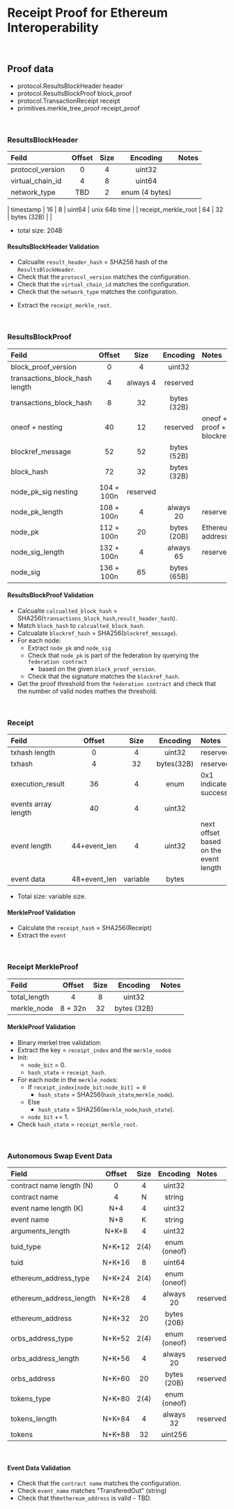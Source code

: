 # Receipt Proof for Ethereum Interoperability

&nbsp;
## Proof data
* protocol.ResultsBlockHeader header
* protocol.ResultsBlockProof block_proof
* protocol.TransactionReceipt receipt
* primitives.merkle_tree_proof receipt_proof

&nbsp;
### ResultsBlockHeader 

| Feild         | Offset        | Size          | Encoding      | Notes         |
|:------------- |:-------------:|:-------------:|:-------------:|:--------------|
| protocol_version | 0 | 4 | uint32 | |
| virtual_chain_id | 4 | 8 | uint64 | |
| network_type | TBD | 2 | enum (4 bytes) | |
<!--
| block_height | 8 | 8 | uint64 | To be replaced with version |
-->
| timestamp | 16 | 8 | uint64 | unix 64b time |
| receipt_merkle_root | 64 | 32 | bytes (32B) | |

* total size: 204B

#### ResultsBlockHeader Validation
* Calcualte `result_header_hash` = SHA256 hash of the `ResultsBlockHeader`.
* Check that the `protocol_version` matches the configuration.
* Check that the `virtual_chain_id` matches the configuration.
* Check that the `network_type` matches the configuration.
<!--
  * Check that the `timestamp` >`time` - `timeout_value`. 
-->
* Extract the `receipt_merkle_root`.

&nbsp;
### ResultsBlockProof

| Feild         | Offset        | Size          | Encoding      | Notes         |
|:------------- |:-------------:|:-------------:|:-------------:|:--------------|
| block_proof_version | 0 | 4 | uint32 | |
| transactions_block_hash length | 4 | always 4 | reserved |
| transactions_block_hash | 8 | 32 | bytes (32B)| |
| oneof + nesting | 40 | 12 | reserved | oneof + proof + blockref | 
| blockref_message | 52 | 52 | bytes (52B) |  |
| block_hash | 72 | 32 | bytes (32B)|  |
| node_pk_sig nesting | 104 + 100n | reserved | |
| node_pk_length | 108 + 100n | 4 | always 20 | reserved |
| node_pk | 112 + 100n | 20 | bytes (20B) | Ethereum address |
| node_sig_length | 132 + 100n | 4 | always 65 | reserved |
| node_sig | 136 + 100n | 65 | bytes (65B) |

#### ResultsBlockProof Validation
* Calcualte `calcualted_block_hash` = SHA256(`transactions_block_hash`,`result_header_hash`).
* Match `block_hash` to `calcualted_block_hash`.
* Calcualate `blockref_hash` = SHA256(`blockref_message`).
* For each node:
  * Extract `node_pk` and `node_sig`
  * Check that `node_pk` is part of the federation by querying the `federation contract`
	* based on the given `block_proof_version`.
  * Check that the signature matches the `blockref_hash`.
* Get the proof threshold from the `federation contract` and check that the number of valid nodes mathes the threshold.

&nbsp;
### Receipt

| Feild               | Offset        | Size          | Encoding      | Notes                                 |
|:--------------------|:-------------:|:-------------:|:-------------:|:--------------------------------------|
| txhash length       | 0             | 4             | uint32        | reserved                              |
| txhash              | 4             | 32            | bytes(32B)    | reserved                              |
| execution_result    | 36            | 4             | enum          | 0x1 indicates success                 |
| events array length | 40            | 4             | uint32        |                                       |
| event length        | 44+event_len  | 4             | uint32        | next offset based on the event length |
| event data          | 48+event_len  | variable      | bytes         |                                       |

* Total size: variable size. 

#### MerkleProof Validation
* Calculate the `receipt_hash` = SHA256(Receipt)
* Extract the `event`

&nbsp;
### Receipt MerkleProof

| Feild         | Offset   | Size | Encoding     | Notes         |
|:------------- |:--------:|:----:|:------------:|:--------------|
| total_length  | 4        | 8    | uint32       |               |
| merkle_node   | 8 + 32n  | 32   | bytes (32B)  |               |

#### MerkleProof Validation
* Binary merkel tree validation:
* Extract the key = `receipt_index` and the `merkle_node`s
* Init: 
  * `node_bit` = 0.
  * `hash_state` = `receipt_hash`.
* For each node in the `merkle_node`s:
  * If `receipt_index[node_bit:node_bit] = 0`
    * `hash_state` = SHA256(`hash_state`,`merkle_node`).
  * Else
	* `hash_state` = SHA256(`merkle_node`,`hash_state`).
  * `node_bit` += 1.
* Check `hash_state` = `receipt_merkle_root`.

&nbsp;
### Autonomous Swap Event Data

|          Field           | Offset | Size |  Encoding    |             Notes             |
|:-------------------------|:------:|:----:|:------------:|:------------------------------|
| contract name length (N) | 0      | 4    | uint32       |                               |
| contract name            | 4      | N    | string       |                               |
| event name length (K)    | N+4    | 4    | uint32       |                               |
| event name               | N+8    | K    | string       |                               |
| arguments_length         | N+K+8  | 4    | uint32       |                               |
| tuid_type                | N+K+12 | 2(4) | enum (oneof) |                               |
| tuid                     | N+K+16 | 8    | uint64       |                               |
| ethereum_address_type    | N+K+24 | 2(4) | enum (oneof) |                               |
| ethereum_address_length  | N+K+28 | 4    | always 20    | reserved                      |
| ethereum_address         | N+K+32 | 20   | bytes (20B)  |                               |
| orbs_address_type        | N+K+52 | 2(4) | enum (oneof) | reserved                      |
| orbs_address_length      | N+K+56 | 4    | always 20    | reserved                      |
| orbs_address             | N+K+60 | 20   | bytes (20B)  | reserved                      |
| tokens_type              | N+K+80 | 2(4) | enum (oneof) |                               |
| tokens_length            | N+K+84 | 4    | always 32    | reserved                      |
| tokens                   | N+K+88 | 32   | uint256      |                               |

&nbsp;
#### Event Data Validation
* Check that the `contract name` matches the configuration.
* Check `event_name` matches "TransferedOut" (string)
* Check that the`ethereum_address` is valid - TBD.

